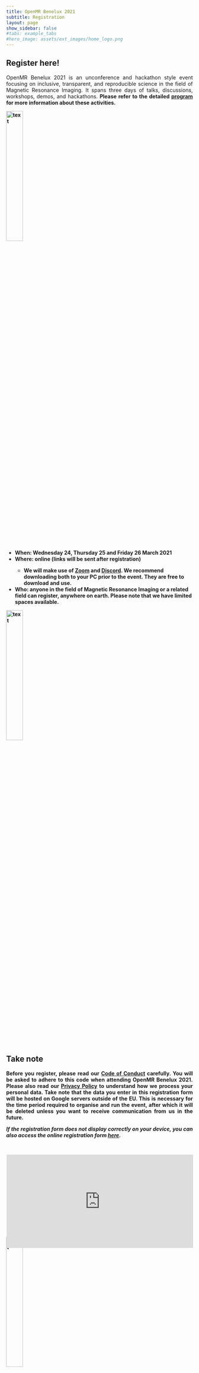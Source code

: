 ```yaml
---
title: OpenMR Benelux 2021
subtitle: Registration
layout: page
show_sidebar: false
#tabs: example_tabs
#hero_image: assets/ext_images/home_logo.png
---
```


<h2>Register here! </h2>

<a name="top"></a>

<p><div style="text-align: justify">OpenMR Benelux 2021 is an unconference and hackathon style event focusing on inclusive, transparent, and reproducible science in the field of Magnetic Resonance Imaging. It spans three days of talks, discussions, workshops, demos, and hackathons. <b>Please refer to the detailed <a href="../page-program"><b>program</b></a> for more information about these activities.</div></p>

<img src="../../assets/ext_images/post_separator.png" alt="text"> 

<div><p>
    <ul>
        <li><b>When</b>: Wednesday 24, Thursday 25 and Friday 26 March 2021</li>
        <li><b>Where</b>: online (links will be sent after registration)</li>
        <ul>
            <li>We will make use of <a href="https://zoom.us/">Zoom</a> and <a href="https://discord.com/">Discord</a>. We recommend downloading both to your PC prior to the event. They are free to download and use.</li>
        </ul>
        <li><b>Who</b>: anyone in the field of Magnetic Resonance Imaging or a related field can register, anywhere on earth. Please note that we have limited spaces available.</li>
    </ul>
    </p>
</div>

<img src="../../assets/ext_images/post_separator.png" alt="text"> 

<h2>Take note</h2>

<p><div style="text-align: justify">Before you register, please read our <a href="../../page-code-of-conduct"><b>Code of Conduct</b></a> carefully. You will be asked to adhere to this code when attending OpenMR Benelux 2021. Please also read our <a href="../../privacy-policy"><b>Privacy Policy</b></a> to understand how we process your personal data. Take note that the data you enter in this registration form will be hosted on Google servers outside of the EU. This is necessary for the time period required to organise and run the event, after which it will be deleted unless you want to receive communication from us in the future.</div></p>

<p><div style="text-align: justify"><i>If the registration form does not display correctly on your device, you can also access the online registration form <a href="https://forms.gle/nC9keHfWe7mQcsLp7">here</a>. </i></div></p>

<style>
img {
  width: 30%;
  height: auto;
  display: inline-block;
}
.reg-form {
  position: relative;
  padding-bottom: 50%; // This is the aspect ratio
  overflow: hidden;
}
.reg-form iframe {
  position: absolute;
  top: 30px;
  left: 1px;
  width: 100% !important;
  height: 100% !important;
}
</style>

<div class="reg-form"> 
<iframe src="https://forms.gle/nC9keHfWe7mQcsLp7" width="640" height="1086" frameborder="0" marginheight="0" marginwidth="0" style="border:0" allowfullscreen>Laden…</iframe>
</div>

<img src="../../assets/ext_images/post_separator.png" alt="text"> 
<br>
<a href="../page-registration#top"><i class="fas fa-arrow-alt-circle-up" style="position: relative; top: -3px; text-indent: 0px; vertical-align: middle; color:#004777;"></i></a>